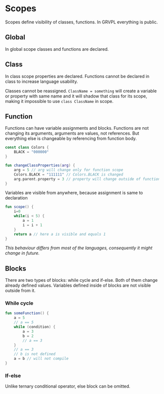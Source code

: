 # Scopes

Scopes define visibility of classes, functions. In GRVPL everything is public.

## Global

In global scope classes and functions are declared.

## Class

In class scope properties are declared. Functions cannot be declared in class to increase language usability.

Classes cannot be reassigned. ```ClassName = something``` will create a variable or property with same name and it will
shadow that class for its scope, making it impossible to use ```class ClassName``` in scope.

## Function

Functions can have variable assignments and blocks. Functions are not changing its arguments, arguments are values, not
references. But everything else is changeable by referencing from function body.

```kotlin
const class Colors {
    BLACK = "000000"
}

fun changeClassProperties(arg) {
    arg = 5 // arg will change only for function scope
    Colors.BLACK = "111111" // Colors.BLACK is changed
    arg.parent.property = 3 // property will change outside of function scope
} 
```

Variables are visible from anywhere, because assignment is same to declaration

```kotlin
fun scope() { 
    i=0
    while(i < 5) {
        a = 1
        i = i + 1
    }
    return a // here a is visible and equals 1
}
```

*This behaviour differs from most of the languages, consequently it might change in future.*

## Blocks

There are two types of blocks: while cycle and if-else. Both of them change already defined values. Variables defined
inside of blocks are not visible outside from it.

### While cycle

```kotlin
fun someFunction() {
    a = 5
    // a == 5
    while (condition) {
        a = 3
        b = 2
        // a == 3
    }
    // a == 3
    // b is not defined
    a = b // will not compile
}
```

### If-else

Unlike ternary conditional operator, else block can be omitted.
